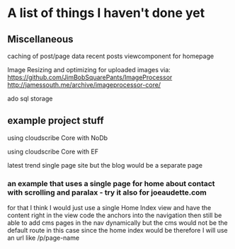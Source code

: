 # A list of things I haven't done yet

## Miscellaneous

caching of post/page data
recent posts viewcomponent for homepage

Image Resizing and optimizing for uploaded images via:
https://github.com/JimBobSquarePants/ImageProcessor
http://jamessouth.me/archive/imageprocessor-core/

ado sql storage


## example project stuff

using cloudscribe Core with NoDb

using cloudscribe Core with EF

latest trend single page site but the blog would be a separate page

### an example that uses a single page for home about contact with scrolling and paralax - try it also for joeaudette.com
for that I think I would just use a single Home Index view and have the content right in the view
code the anchors into the navigation
then still be able to add cms pages in the nav dynamically but the cms would not be the default route in this case
since the home index would be
therefore I will use an url like /p/page-name



